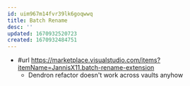 ```yaml
---
id: uim967m14fvr39lk6goqwwq
title: Batch Rename
desc: ''
updated: 1670932520723
created: 1670932484751
---
```


- #url https://marketplace.visualstudio.com/items?itemName=JannisX11.batch-rename-extension
  - Dendron refactor doesn't work across vaults anyhow